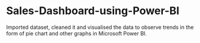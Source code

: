 # Sales-Dashboard-using-Power-BI
Imported dataset, cleaned it and visualised the data to observe trends in the form of pie chart and other graphs in Microsoft Power BI.
